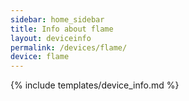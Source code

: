 ```yaml
---
sidebar: home_sidebar
title: Info about flame
layout: deviceinfo
permalink: /devices/flame/
device: flame
---
```

{% include templates/device_info.md %}

